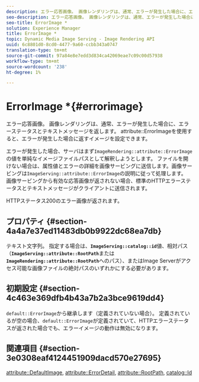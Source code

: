 ```yaml
---
description: エラー応答画像。 画像レンダリングは、通常、エラーが発生した場合に、エラーステータスとテキストメッセージを返します。 attribute ErrorImageを使用すると、エラーが発生した場合にイメージが返されるように設定できます。
seo-description: エラー応答画像。 画像レンダリングは、通常、エラーが発生した場合に、エラーステータスとテキストメッセージを返します。 attribute ErrorImageを使用すると、エラーが発生した場合にイメージが返されるように設定できます。
seo-title: ErrorImage *
solution: Experience Manager
title: ErrorImage *
topic: Dynamic Media Image Serving - Image Rendering API
uuid: 6c8801d0-8cd0-4477-9a60-ccbb343a0747
translation-type: tm+mt
source-git-commit: 97a84e8e7edd3d834ca42069eae7c09c00d57938
workflow-type: tm+mt
source-wordcount: '238'
ht-degree: 1%

---
```



# ErrorImage *{#errorimage}

エラー応答画像。 画像レンダリングは、通常、エラーが発生した場合に、エラーステータスとテキストメッセージを返します。 attribute::ErrorImageを使用すると、エラーが発生した場合に返すイメージを設定できます。

エラーが発生した場合、サーバはまず`ImageRendering::attribute::ErrorImage`の値を単純なイメージファイルパスとして解釈しようとします。 ファイルを開けない場合は、属性値とエラーの詳細を画像サービングに送信します。画像サービングは`ImageServing::attribute::ErrorImage`の説明に従って処理します。 画像サービングから有効な応答画像が返されない場合、標準のHTTPエラーステータスとテキストメッセージがクライアントに送信されます。

HTTPステータス200のエラー画像が返されます。

## プロパティ {#section-4a4a7e37ed11483db0b9922dc68ea7db}

テキスト文字列。 指定する場合は、**`ImageServing::catalog::id`**&#x200B;値、相対パス（**`ImageServing::attribute::RootPath`**&#x200B;または&#x200B;**`ImageRendering::attribute::RootPath`**&#x200B;へのパス）、またはImage Serverがアクセス可能な画像ファイルの絶対パスのいずれかにする必要があります。

## 初期設定 {#section-4c463e369dfb4b43a7b2a3bce9619dd4}

`default::ErrorImage`から継承します（定義されていない場合）。 定義されているが空の場合、`default::ErrorImage`が定義されていて、HTTPエラーステータスが返された場合でも、エラーイメージの動作は無効になります。

## 関連項目 {#section-3e0308eaf4124451909dacd570e27695}

[attribute::DefaultImage](../../../../../ir-api/material-cat/image-rendering-api-ref/c-ir-material-catalog/c-ir-attributes-reference/r-ir-defaultpix.md#reference-102c98f9b5d24d2aaaeb756653fb0e6f),  [attribute::ErrorDetail](../../../../../ir-api/material-cat/image-rendering-api-ref/c-ir-material-catalog/c-ir-attributes-reference/r-ir-errordetail.md#reference-123b56eed6cf49cea6e0490672b7c53b),  [attribute::RootPath](../../../../../ir-api/material-cat/image-rendering-api-ref/c-ir-material-catalog/c-ir-attributes-reference/r-ir-rootpath.md#reference-a4d7c96b62e14fcbad1740c702f160f3),  [catalog::Id](../../../../../ir-api/material-cat/image-rendering-api-ref/c-ir-material-catalog/c-ir-material-data-reference/r-ir-id.md#reference-cba2a53a952e403fb57a4e8569f9cf85)
